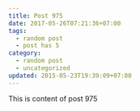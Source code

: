 ```yaml
---
title: Post 975
date: 2017-05-26T07:21:36+07:00
tags:
  - random post
  - post has 5
category:
  - random post
  - uncategorized
updated: 2015-05-23T19:39:09+07:00
---
```

This is content of post 975